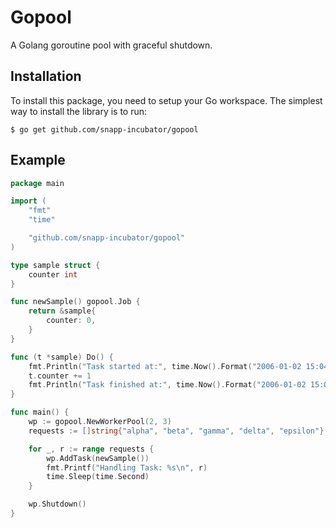 # Gopool
A Golang goroutine pool with graceful shutdown.

## Installation

To install this package, you need to setup your Go workspace. The simplest way to install the library is to run:
```
$ go get github.com/snapp-incubator/gopool
```

## Example
```go
package main

import (
	"fmt"
	"time"

	"github.com/snapp-incubator/gopool"
)

type sample struct {
	counter int
}

func newSample() gopool.Job {
	return &sample{
		counter: 0,
	}
}

func (t *sample) Do() {
	fmt.Println("Task started at:", time.Now().Format("2006-01-02 15:04:05"))
	t.counter += 1
	fmt.Println("Task finished at:", time.Now().Format("2006-01-02 15:04:05"))
}

func main() {
	wp := gopool.NewWorkerPool(2, 3)
	requests := []string{"alpha", "beta", "gamma", "delta", "epsilon"}

	for _, r := range requests {
		wp.AddTask(newSample())
		fmt.Printf("Handling Task: %s\n", r)
		time.Sleep(time.Second)
	}

	wp.Shutdown()
}

```